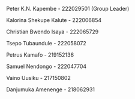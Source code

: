 Peter K.N. Kapembe - 222029501 (Group Leader)

Kalorina Shekupe Kalute - 222006854

Christian Bwendo Isaya - 222065729

Tsepo Tubaundule - 222058072

Petrus Kamafo - 219152136

Samuel Nendongo - 222047704

Vaino Uusiku - 217150802

Danjumuka Amenenge - 218062931
